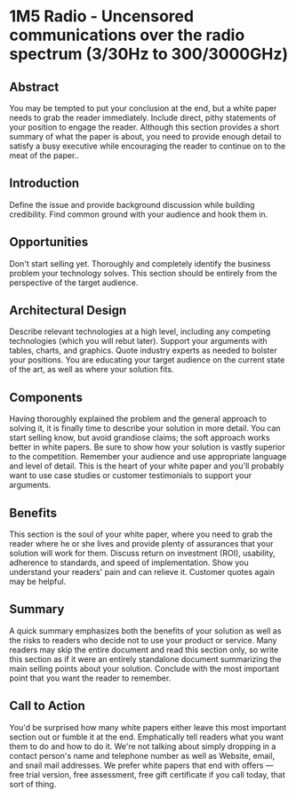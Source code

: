 # 1M5 Radio - Uncensored communications over the radio spectrum (3/30Hz to 300/3000GHz)

## Abstract
You may be tempted to put your conclusion at the end, but a white paper needs to grab the reader immediately. 
Include direct, pithy statements of your position to engage the reader. Although this section provides a short summary 
of what the paper is about, you need to provide enough detail to satisfy a busy executive while encouraging the reader 
to continue on to the meat of the paper..

## Introduction
Define the issue and provide background discussion while building credibility. Find common ground with your audience 
and hook them in.

## Opportunities
Don't start selling yet. Thoroughly and completely identify the business problem your technology solves. 
This section should be entirely from the perspective of the target audience.
 
## Architectural Design
Describe relevant technologies at a high level, including any competing technologies (which you will rebut later). 
Support your arguments with tables, charts, and graphics. Quote industry experts as needed to bolster your positions. 
You are educating your target audience on the current state of the art, as well as where your solution fits. 

## Components
Having thoroughly explained the problem and the general approach to solving it, it is finally time to describe your 
solution in more detail. You can start selling know, but avoid grandiose claims; the soft approach works better in white papers. 
Be sure to show how your solution is vastly superior to the competition. Remember your audience and use appropriate 
language and level of detail. This is the heart of your white paper and you'll probably want to use case studies or 
customer testimonials to support your arguments. 

## Benefits
This section is the soul of your white paper, where you need to grab the reader where he or she lives and provide 
plenty of assurances that your solution will work for them. Discuss return on investment (ROI), usability, adherence 
to standards, and speed of implementation. Show you understand your readers' pain and can relieve it. Customer quotes 
again may be helpful.
 
## Summary
A quick summary emphasizes both the benefits of your solution as well as the risks to readers who decide not to use 
your product or service. Many readers may skip the entire document and read this section only, so write this section as 
if it were an entirely standalone document summarizing the main selling points about your solution. Conclude with the 
most important point that you want the reader to remember.

## Call to Action
You'd be surprised how many white papers either leave this most important section out or fumble it at the end. 
Emphatically tell readers what you want them to do and how to do it. We're not talking about simply dropping in a 
contact person's name and telephone number as well as Website, email, and snail mail addresses. We prefer white papers 
that end with offers — free trial version, free assessment, free gift certificate if you call today, that sort of thing.